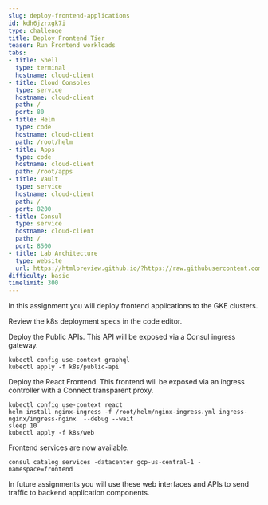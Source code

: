 ```yaml
---
slug: deploy-frontend-applications
id: kdh6jzrxgk7i
type: challenge
title: Deploy Frontend Tier
teaser: Run Frontend workloads
tabs:
- title: Shell
  type: terminal
  hostname: cloud-client
- title: Cloud Consoles
  type: service
  hostname: cloud-client
  path: /
  port: 80
- title: Helm
  type: code
  hostname: cloud-client
  path: /root/helm
- title: Apps
  type: code
  hostname: cloud-client
  path: /root/apps
- title: Vault
  type: service
  hostname: cloud-client
  path: /
  port: 8200
- title: Consul
  type: service
  hostname: cloud-client
  path: /
  port: 8500
- title: Lab Architecture
  type: website
  url: https://htmlpreview.github.io/?https://raw.githubusercontent.com/hashicorp/field-workshops-consul/add-consul-multi-cloud/instruqt-tracks/multi-cloud-service-networking-with-consul/assets/diagrams/diagrams.html
difficulty: basic
timelimit: 300
---
```

In this assignment you will deploy frontend applications to the GKE clusters. <br>

Review the k8s deployment specs in the code editor. <br>


Deploy the Public APIs. This API will be exposed via a Consul ingress gateway. <br>

```
kubectl config use-context graphql
kubectl apply -f k8s/public-api
```

Deploy the React Frontend. This frontend will be exposed via an ingress controller with a Connect transparent proxy. <br>

```
kubectl config use-context react
helm install nginx-ingress -f /root/helm/nginx-ingress.yml ingress-nginx/ingress-nginx  --debug --wait
sleep 10
kubectl apply -f k8s/web
```

Frontend services are now available.

```
consul catalog services -datacenter gcp-us-central-1 -namespace=frontend
```

In future assignments you will use these web interfaces and APIs to send traffic to backend application components.
